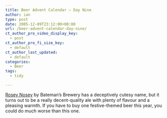 ```yaml
---
title: Beer Advent Calendar – Day Nine
author: ian
type: post
date: 2005-12-09T23:12:00+00:00
url: /beer-advent-calendar-day-nine/
ct_author_pro_video_display_key:
  - post
ct_author_pro_fi_size_key:
  - default
ct_author_last_updated:
  - default
categories:
  - Beer
tags:
  - tidy

---
```

[Rosey Nosey][1] by Bateman’s Brewery has a deceptively cutesy name, but it turns out to be a really decent-quality ale with plenty of flavour and a pleasing warmth. If you have to buy one festive-themed beer this year, you could do much worse than this one.

 [1]: http://www.bateman.co.uk/Beers/btroseynosey.htm